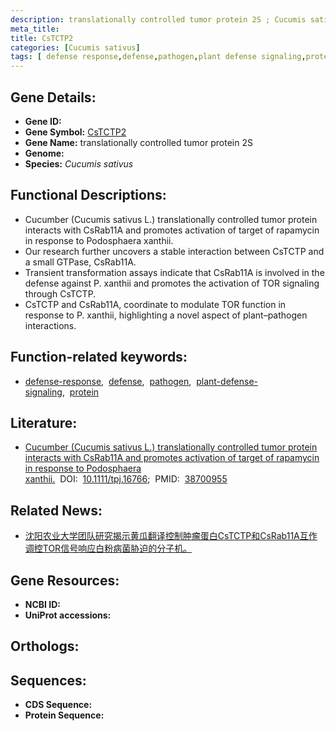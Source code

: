 ```yaml
---
description: translationally controlled tumor protein 2S ; Cucumis sativus
meta_title:
title: CsTCTP2
categories: [Cucumis sativus]
tags: [ defense response,defense,pathogen,plant defense signaling,protein ]
---
```


## Gene Details:
- **Gene ID:** []()
- **Gene Symbol:** <u>CsTCTP2</u>
- **Gene Name:** translationally controlled tumor protein 2S
- **Genome:** 
- **Species:** *Cucumis sativus*

## Functional Descriptions:
   - Cucumber (Cucumis sativus L.) translationally controlled tumor protein interacts with CsRab11A and promotes activation of target of rapamycin in response to Podosphaera xanthii.
   - Our research further uncovers a stable interaction between CsTCTP and a small GTPase, CsRab11A.
   - Transient transformation assays indicate that CsRab11A is involved in the defense against P. xanthii and promotes the activation of TOR signaling through CsTCTP.
   - CsTCTP and CsRab11A, coordinate to modulate TOR function in response to P. xanthii, highlighting a novel aspect of plant–pathogen interactions.

## Function-related keywords:
   - [defense-response](/tags/defense-response/),&nbsp;&nbsp;[defense](/tags/defense/),&nbsp;&nbsp;[pathogen](/tags/pathogen/),&nbsp;&nbsp;[plant-defense-signaling](/tags/plant-defense-signaling/),&nbsp;&nbsp;[protein](/tags/protein/)

## Literature:
   - [Cucumber (Cucumis sativus L.) translationally controlled tumor protein interacts with CsRab11A and promotes activation of target of rapamycin in response to Podosphaera xanthii.](https://www.doi.org/10.1111/tpj.16766)&nbsp;&nbsp;DOI:&nbsp;&nbsp;[10.1111/tpj.16766](https://www.doi.org/10.1111/tpj.16766);&nbsp;&nbsp;PMID:&nbsp;&nbsp;[38700955](https://pubmed.ncbi.nlm.nih.gov/38700955/)

## Related News:
   - [沈阳农业大学团队研究揭示黄瓜翻译控制肿瘤蛋白CsTCTP和CsRab11A互作调控TOR信号响应白粉病菌胁迫的分子机。](https://mp.weixin.qq.com/s?__biz=MzIyOTY2NDYyNQ==&mid=2247599194&idx=3&sn=e1fde871c6896cfa885e46af1ea745f2&chksm=e9a4a3de9be154a27be0ebfd1db1b26d899fd55d9b0604cb345a1677cf3c43da4f43a4a137c1&scene=27#wechat_redirect)

## Gene Resources:
- **NCBI ID:**  [](https://www.ncbi.nlm.nih.gov/search/all/?term=)
- **UniProt accessions:**  [](https://www.uniprot.org/uniprotkb//entry)

## Orthologs:

## Sequences:
- **CDS Sequence:**
- **Protein Sequence:**

